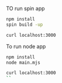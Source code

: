 TO run spin app

```bash
npm install 
spin build -up

curl localhost:3000
```

To run node app 

```bash
npm install
node main.mjs

curl localhost:3000
``